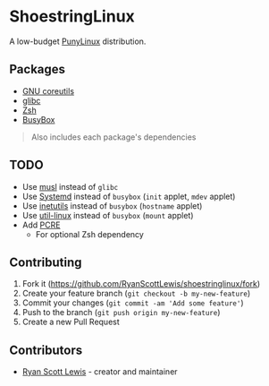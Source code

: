 # ShoestringLinux

A low-budget [PunyLinux](https://github.com/RyanScottLewis/punylinux) distribution.

## Packages

* [GNU coreutils](https://www.gnu.org/software/coreutils/)
* [glibc](https://www.gnu.org/software/libc/)
* [Zsh](http://www.zsh.org/)
* [BusyBox](https://www.busybox.net/)

> Also includes each package's dependencies

## TODO

* Use [musl](http://www.musl-libc.org/) instead of `glibc`
* Use [Systemd](https://www.freedesktop.org/wiki/Software/systemd/) instead of `busybox` (`init` applet, `mdev` applet)
* Use [inetutils](https://www.gnu.org/software/inetutils/) instead of `busybox` (`hostname` applet)
* Use [util-linux](https://en.wikipedia.org/wiki/Util-linux) instead of `busybox` (`mount` applet)
* Add [PCRE](https://www.pcre.org/)
  * For optional Zsh dependency

## Contributing

1. Fork it (<https://github.com/RyanScottLewis/shoestringlinux/fork>)
2. Create your feature branch (`git checkout -b my-new-feature`)
3. Commit your changes (`git commit -am 'Add some feature'`)
4. Push to the branch (`git push origin my-new-feature`)
5. Create a new Pull Request

## Contributors

- [Ryan Scott Lewis](https://github.com/RyanScottLewis) - creator and maintainer

